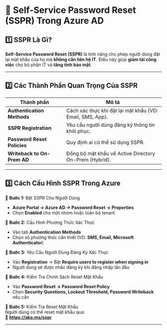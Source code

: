 # 🔐 Self-Service Password Reset (SSPR) Trong Azure AD  

## 1️⃣ SSPR Là Gì?  
**Self-Service Password Reset (SSPR)** là tính năng cho phép người dùng đặt lại mật khẩu của họ mà **không cần liên hệ IT**. Điều này giúp **giảm tải công việc** cho bộ phận IT và **tăng tính bảo mật**.  

---

## 2️⃣ Các Thành Phần Quan Trọng Của SSPR  

| Thành phần | Mô tả |
|------------|--------|
| **Authentication Methods** | Cách xác thực khi đặt lại mật khẩu (VD: Email, SMS, App). |
| **SSPR Registration** | Yêu cầu người dùng đăng ký thông tin khôi phục. |
| **Password Reset Policies** | Quy định ai có thể sử dụng SSPR. |
| **Writeback to On-Prem AD** | Đồng bộ mật khẩu về Active Directory On-Prem (Hybrid). |

---

## 3️⃣ Cách Cấu Hình SSPR Trong Azure  

📌 **Bước 1:** Bật SSPR Cho Người Dùng  
- **Azure Portal → Azure AD → Password Reset → Properties**  
- Chọn **Enabled** cho một nhóm hoặc toàn bộ tenant  

📌 **Bước 2:** Cấu Hình Phương Thức Xác Thực  
- Vào tab **Authentication Methods**  
- Chọn số phương thức cần thiết (VD: **SMS, Email, Microsoft Authenticator**)  

📌 **Bước 3:** Yêu Cầu Người Dùng Đăng Ký Xác Thực  
- Vào **Registration** → Bật **Require users to register when signing in**  
- Người dùng sẽ được nhắc đăng ký khi đăng nhập lần đầu  

📌 **Bước 4:** Kiểm Tra Chính Sách Reset Mật Khẩu  
- Vào **Password Reset → Password Reset Policy**  
- Chọn **Security Questions, Lockout Threshold, Password Writeback** nếu cần  

📌 **Bước 5:** Kiểm Tra Reset Mật Khẩu  
Người dùng có thể reset mật khẩu qua:  
🔹 **https://aka.ms/sspr**  

---